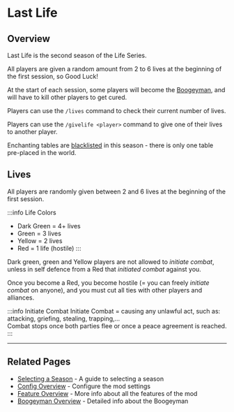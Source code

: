 # Last Life

## Overview

Last Life is the second season of the Life Series.

All players are given a random amount from 2 to 6 lives at the beginning of the first session, so Good Luck!

At the start of each session, some players will become the [Boogeyman](/features/boogeyman), and will have to kill other players to get cured.

Players can use the `/lives` command to check their current number of lives.

Players can use the `/givelife <player>` command to give one of their lives to another player.

Enchanting tables are [blacklisted](/features/blacklists) in this season - there is only one table pre-placed in the world.

## Lives
All players are randomly given between 2 and 6 lives at the beginning of the first session.

:::info Life Colors
- Dark Green = 4+ lives
- Green = 3 lives
- Yellow = 2 lives
- Red = 1 life (hostile)
:::

Dark green, green and Yellow players are not allowed to *initiate combat*, unless in self defence from a Red that *initiated combat* against you.

Once you become a Red, you become hostile (= you can freely *initiate combat* on anyone), and you must cut all ties with other players and alliances.

:::info Initiate Combat
Initiate Combat = causing any unlawful act, such as: attacking, griefing, stealing, trapping,...<br>
Combat stops once both parties flee or once a peace agreement is reached.
:::


---

## Related Pages

- [Selecting a Season](/guide/selecting-season) - A guide to selecting a season
- [Config Overview](/config/overview) - Configure the mod settings
- [Feature Overview](/features/overview) - More info about all the features of the mod
- [Boogeyman Overview](/features/boogeyman) - Detailed info about the Boogeyman

